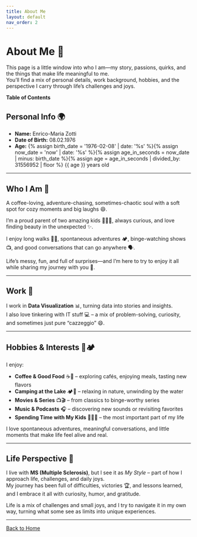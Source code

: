 ```yaml
---
title: About Me
layout: default
nav_order: 2
---
```


# About Me 👋

This page is a little window into who I am—my story, passions, quirks, and the things that make life meaningful to me.  
You’ll find a mix of personal details, work background, hobbies, and the perspective I carry through life’s challenges and joys.  

<div class="mobile-toc">
  <strong>Table of Contents</strong>
  <ul></ul>
</div>

## Personal Info 🌍
- **Name:** Enrico-Maria Zotti  
- **Date of Birth:** 08.02.1976  
- **Age:** {% assign birth_date = '1976-02-08' | date: '%s' %}{% assign now_date = 'now' | date: '%s' %}{% assign age_in_seconds = now_date | minus: birth_date %}{% assign age = age_in_seconds | divided_by: 31556952 | floor %} {{ age }} years old

---

## Who I Am 🌟
A coffee-loving, adventure-chasing, sometimes-chaotic soul with a soft spot for cozy moments and big laughs 😄.

I’m a proud parent of two amazing kids 👨‍👧‍👦, always curious, and love finding beauty in the unexpected ✨.

I enjoy long walks 🚶‍♂️, spontaneous adventures 🏕️, binge-watching shows 📺, and good conversations that can go anywhere 🗣️.

Life’s messy, fun, and full of surprises—and I’m here to try to enjoy it all while sharing my journey with you 💫.  

---

## Work 💼
I work in **Data Visualization** 📊, turning data into stories and insights.  
I also love tinkering with IT stuff 💻 – a mix of problem-solving, curiosity, and sometimes just pure “cazzeggio” 😄.

---

## Hobbies & Interests 🎨🏕️
I enjoy:  
- **Coffee & Good Food** ☕🍝 – exploring cafés, enjoying meals, tasting new flavors  
- **Camping at the Lake** 🏕️🌊 – relaxing in nature, unwinding by the water  
- **Movies & Series** 📺🎬 – from classics to binge-worthy series  
- **Music & Podcasts** 🎧 – discovering new sounds or revisiting favorites  
- **Spending Time with My Kids** 👨‍👧‍👦 – the most important part of my life  

I love spontaneous adventures, meaningful conversations, and little moments that make life feel alive and real.

---

## Life Perspective 🌟
I live with **MS (Multiple Sclerosis)**, but I see it as *My Style* – part of how I approach life, challenges, and daily joys.  
My journey has been full of difficulties, victories 🏆, and lessons learned, and I embrace it all with curiosity, humor, and gratitude.  

Life is a mix of challenges and small joys, and I try to navigate it in my own way, turning what some see as limits into unique experiences.

---

[Back to Home](index.md)
